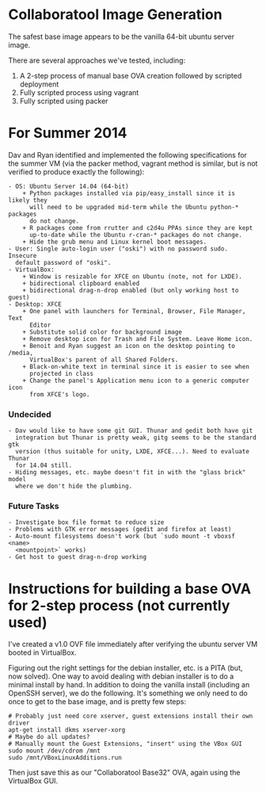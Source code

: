 Collaboratool Image Generation
==============================

The safest base image appears to be the vanilla 64-bit ubuntu server image.

There are several approaches we've tested, including:

 1. A 2-step process of manual base OVA creation followed by scripted deployment
 2. Fully scripted process using vagrant
 3. Fully scripted using packer


For Summer 2014
===============

Dav and Ryan identified and implemented the following specifications for the
summer VM (via the packer method, vagrant method is similar, but is not verified
to produce exactly the following):

    - OS: Ubuntu Server 14.04 (64-bit)
        + Python packages installed via pip/easy_install since it is likely they
          will need to be upgraded mid-term while the Ubuntu python-* packages
          do not change.
        + R packages come from rrutter and c2d4u PPAs since they are kept
          up-to-date while the Ubuntu r-cran-* packages do not change.
        + Hide the grub menu and Linux kernel boot messages.
    - User: Single auto-login user ("oski") with no password sudo. Insecure
      default password of "oski".
    - VirtualBox:
        + Window is resizable for XFCE on Ubuntu (note, not for LXDE).
        + bidirectional clipboard enabled
        + bidirectional drag-n-drop enabled (but only working host to guest)
    - Desktop: XFCE
        + One panel with launchers for Terminal, Browser, File Manager, Text
          Editor
        + Substitute solid color for background image
        + Remove desktop icon for Trash and File System. Leave Home icon.
        + Benoit and Ryan suggest an icon on the desktop pointing to /media,
          VirtualBox's parent of all Shared Folders.
        + Black-on-white text in terminal since it is easier to see when
          projected in class
        + Change the panel's Application menu icon to a generic computer icon
          from XFCE's logo.

### Undecided

    - Dav would like to have some git GUI. Thunar and gedit both have git
      integration but Thunar is pretty weak, gitg seems to be the standard gtk
      version (thus suitable for unity, LXDE, XFCE...). Need to evaluate Thunar
      for 14.04 still.
    - Hiding messages, etc. maybe doesn't fit in with the "glass brick" model
      where we don't hide the plumbing.

### Future Tasks

    - Investigate box file format to reduce size
    - Problems with GTK error messages (gedit and firefox at least)
    - Auto-mount filesystems doesn't work (but `sudo mount -t vboxsf <name>
      <mountpoint>` works)
    - Get host to guest drag-n-drop working


Instructions for building a base OVA for 2-step process (not currently used)
============================================================================

I've created a v1.0 OVF file immediately after verifying the ubuntu server VM
booted in VirtualBox.

Figuring out the right settings for the debian installer, etc. is a PITA (but,
now solved). One way to avoid dealing with debian installer is to do a minimal
install by hand. In addition to doing the vanilla install (including an OpenSSH
server), we do the following. It's something we only need to do once to get to
the base image, and is pretty few steps:

    # Probably just need core xserver, guest extensions install their own driver
    apt-get install dkms xserver-xorg
    # Maybe do all updates?
    # Manually mount the Guest Extensions, "insert" using the VBox GUI
    sudo mount /dev/cdrom /mnt
    sudo /mnt/VBoxLinuxAdditions.run

Then just save this as our "Collaboratool Base32" OVA, again using the
VirtualBox GUI.


